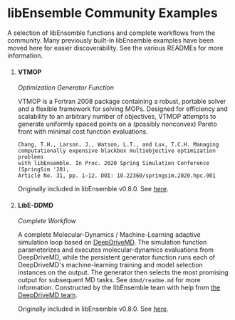 # libEnsemble Community Examples
A selection of libEnsemble functions and complete workflows from the community.
Many previously built-in libEnsemble examples have been moved here
for easier discoverability. See the various READMEs for more information.

1. #### VTMOP
    *Optimization Generator Function*

    VTMOP is a Fortran 2008 package containing a robust, portable solver and
    a flexible framework for solving MOPs. Designed for efficiency and
    scalability to an arbitrary number of objectives, VTMOP attempts to generate
    uniformly spaced points on a (possibly nonconvex) Pareto front with minimal
    cost function evaluations.

    ```
    Chang, T.H., Larson, J., Watson, L.T., and Lux, T.C.H. Managing
    computationally expensive blackbox multiobjective optimization problems
    with libEnsemble. In Proc. 2020 Spring Simulation Conference (SpringSim '20),
    Article No. 31, pp. 1–12. DOI: 10.22360/springsim.2020.hpc.001
    ```

    Originally included in libEnsemble v0.8.0. See [here](https://github.com/Libensemble/libensemble/tree/main/libensemble/gen_funcs/vtmop_libe).


2. #### LibE-DDMD
    *Complete Workflow*

    A complete Molecular-Dynamics / Machine-Learning adaptive
    simulation loop based on [DeepDriveMD](https://deepdrivemd.github.io/).
    The simulation function parameterizes and executes molecular-dynamics evaluations
    from DeepDriveMD, while the persistent generator function runs each of DeepDriveMD's
    machine-learning training and model selection instances on the output.
    The generator then selects the most promising output for subsequent MD tasks.
    See ``ddmd/readme.md`` for more information. Constructed by the libEnsemble team
    with help from [the DeepDriveMD team](https://deepdrivemd.github.io/team.html).



    Originally included in libEnsemble v0.8.0. See [here](https://github.com/Libensemble/libensemble/tree/main/libensemble/tests/scaling_tests/ddmd).
